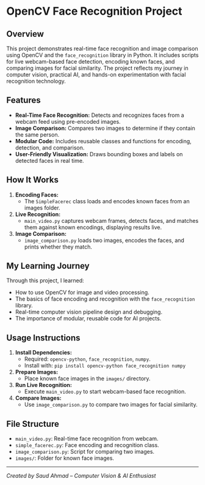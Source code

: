 # OpenCV Face Recognition Project

## Overview
This project demonstrates real-time face recognition and image comparison using OpenCV and the `face_recognition` library in Python. It includes scripts for live webcam-based face detection, encoding known faces, and comparing images for facial similarity. The project reflects my journey in computer vision, practical AI, and hands-on experimentation with facial recognition technology.

## Features
- **Real-Time Face Recognition:** Detects and recognizes faces from a webcam feed using pre-encoded images.
- **Image Comparison:** Compares two images to determine if they contain the same person.
- **Modular Code:** Includes reusable classes and functions for encoding, detection, and comparison.
- **User-Friendly Visualization:** Draws bounding boxes and labels on detected faces in real time.

## How It Works
1. **Encoding Faces:**
   - The `SimpleFacerec` class loads and encodes known faces from an images folder.
2. **Live Recognition:**
   - `main_video.py` captures webcam frames, detects faces, and matches them against known encodings, displaying results live.
3. **Image Comparison:**
   - `image_comparison.py` loads two images, encodes the faces, and prints whether they match.

## My Learning Journey
Through this project, I learned:
- How to use OpenCV for image and video processing.
- The basics of face encoding and recognition with the `face_recognition` library.
- Real-time computer vision pipeline design and debugging.
- The importance of modular, reusable code for AI projects.

## Usage Instructions
1. **Install Dependencies:**
   - Required: `opencv-python`, `face_recognition`, `numpy`.
   - Install with: `pip install opencv-python face_recognition numpy`
2. **Prepare Images:**
   - Place known face images in the `images/` directory.
3. **Run Live Recognition:**
   - Execute `main_video.py` to start webcam-based face recognition.
4. **Compare Images:**
   - Use `image_comparison.py` to compare two images for facial similarity.

## File Structure
- `main_video.py`: Real-time face recognition from webcam.
- `simple_facerec.py`: Face encoding and recognition class.
- `image_comparison.py`: Script for comparing two images.
- `images/`: Folder for known face images.

---
*Created by Saud Ahmad – Computer Vision & AI Enthusiast*